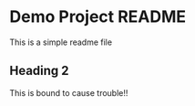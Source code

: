 

# Demo Project README

This is a simple readme file

## Heading 2

This is bound to cause trouble!! 
